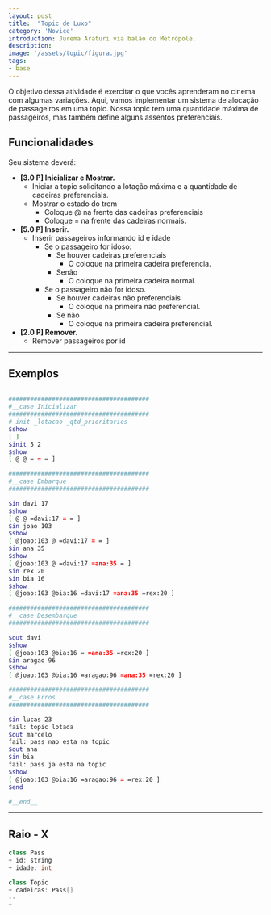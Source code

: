 ```yaml
---
layout: post
title:  "Topic de Luxo"
category: 'Novice' 
introduction: Jurema Araturi via balão do Metrópole. 
description:
image: '/assets/topic/figura.jpg'
tags:
- base
---
```


O objetivo dessa atividade é exercitar o que vocês aprenderam no cinema com algumas variações. Aqui, vamos implementar um sistema de alocação de passageiros em uma topic. Nossa topic tem uma quantidade máxima de passageiros, mas também define alguns assentos preferenciais.

## Funcionalidades
Seu sistema deverá:

- **[3.0 P] Inicializar e Mostrar.** 
    - Iniciar a topic solicitando a lotação máxima e a quantidade de cadeiras preferenciais.
    - Mostrar o estado do trem
        - Coloque @ na frente das cadeiras preferenciais
        - Coloque = na frente das cadeiras normais.
- **[5.0 P] Inserir.** 
    - Inserir passageiros informando id e idade
        - Se o passageiro for idoso:
            - Se houver cadeiras preferenciais
                - O coloque na primeira cadeira preferencia.
            - Senão
                - O coloque na primeira cadeira normal.
        - Se o passageiro não for idoso.
            - Se houver cadeiras não preferenciais
                - O coloque na primeira não preferencial.
            - Se não
                - O coloque na primeira cadeira preferencial.
- **[2.0 P] Remover.** 
    - Remover passageiros por id

---
## Exemplos

```bash

#######################################
#__case Inicializar
#######################################
# init _lotacao _qtd_prioritarios
$show
[ ]
$init 5 2
$show
[ @ @ = = = ]

#######################################
#__case Embarque
#######################################

$in davi 17
$show
[ @ @ =davi:17 = = ]
$in joao 103
$show
[ @joao:103 @ =davi:17 = = ]
$in ana 35
$show
[ @joao:103 @ =davi:17 =ana:35 = ]
$in rex 20
$in bia 16
$show
[ @joao:103 @bia:16 =davi:17 =ana:35 =rex:20 ]

#######################################
#__case Desembarque
#######################################

$out davi
$show
[ @joao:103 @bia:16 = =ana:35 =rex:20 ]
$in aragao 96
$show
[ @joao:103 @bia:16 =aragao:96 =ana:35 =rex:20 ]

#######################################
#__case Erros
#######################################

$in lucas 23
fail: topic lotada
$out marcelo
fail: pass nao esta na topic
$out ana
$in bia
fail: pass ja esta na topic
$show
[ @joao:103 @bia:16 =aragao:96 = =rex:20 ]
$end

#__end__
```

---
## Raio - X
```java
class Pass
+ id: string
+ idade: int

class Topic
+ cadeiras: Pass[]
--
+ 



```
